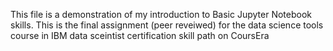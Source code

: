 This file is a demonstration of my introduction to Basic Jupyter Notebook skills.
This is the final assignment (peer reveiwed) for the data science tools course in IBM data sceintist certification skill path on CoursEra
